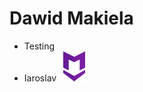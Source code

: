 # Dawid Makiela
- Testing
- Iaroslav
![My image](https://github.com/adam-p/markdown-here/raw/master/src/common/images/icon48.png)

